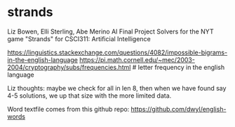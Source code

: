 # strands
Liz Bowen, Elli Sterling, Abe Merino
AI Final Project
Solvers for the NYT game "Strands" for CSCI311: Artificial Intelligence 


https://linguistics.stackexchange.com/questions/4082/impossible-bigrams-in-the-english-language
https://pi.math.cornell.edu/~mec/2003-2004/cryptography/subs/frequencies.html
    # letter frequency in the english language


Liz thoughts: maybe we check for all in len 8, then when we have found say 4-5 solutions, we up that size with the more limited data. 

Word textfile comes from this github repo: https://github.com/dwyl/english-words